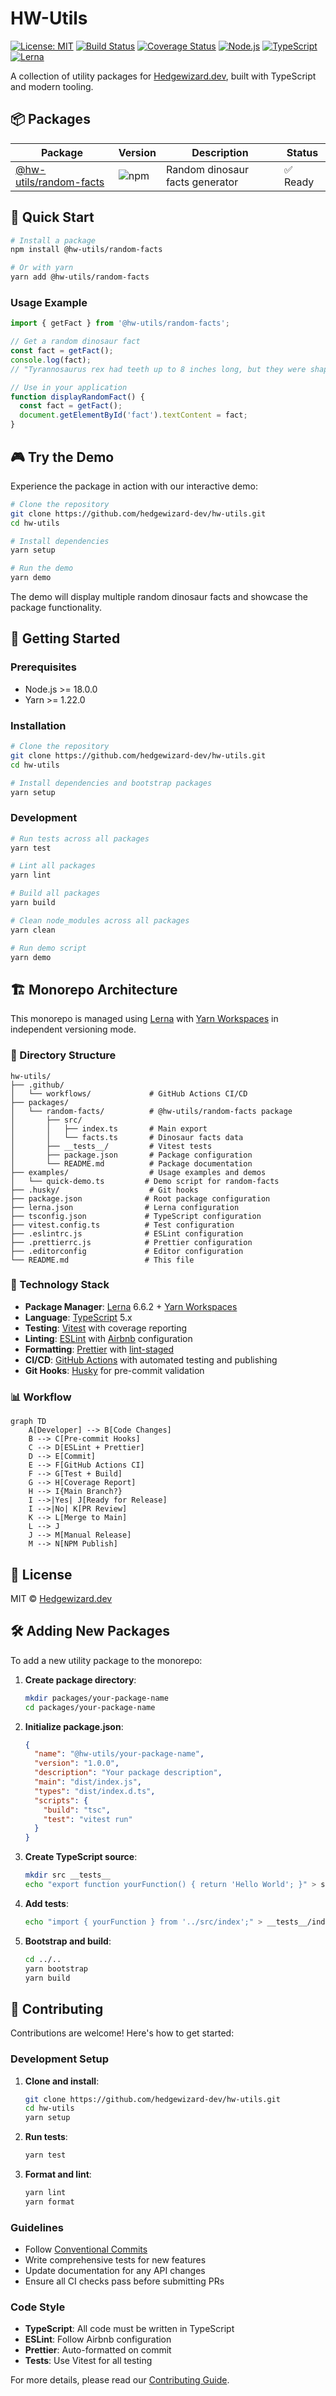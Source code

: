 # HW-Utils

[![License: MIT](https://img.shields.io/badge/License-MIT-yellow.svg)](https://opensource.org/licenses/MIT)
[![Build Status](https://github.com/hedgewizard-dev/hw-utils/workflows/CI/badge.svg)](https://github.com/hedgewizard-dev/hw-utils/actions)
[![Coverage Status](https://codecov.io/gh/hedgewizard-dev/hw-utils/branch/main/graph/badge.svg)](https://codecov.io/gh/hedgewizard-dev/hw-utils)
[![Node.js](https://img.shields.io/badge/Node.js-%3E%3D18.0.0-brightgreen)](https://nodejs.org/)
[![TypeScript](https://img.shields.io/badge/TypeScript-%3E%3D5.0.0-blue)](https://www.typescriptlang.org/)
[![Lerna](https://img.shields.io/badge/Lerna-6.6.2-orange)](https://lerna.js.org/)

A collection of utility packages for [Hedgewizard.dev](https://hedgewizard.dev), built with TypeScript and modern tooling.

## 📦 Packages

| Package | Version | Description | Status |
|---------|---------|-------------|--------|
| [@hw-utils/random-facts](./packages/random-facts) | ![npm](https://img.shields.io/npm/v/@hw-utils/random-facts) | Random dinosaur facts generator | ✅ Ready |

## 🚀 Quick Start

```bash
# Install a package
npm install @hw-utils/random-facts

# Or with yarn
yarn add @hw-utils/random-facts
```

### Usage Example

```typescript
import { getFact } from '@hw-utils/random-facts';

// Get a random dinosaur fact
const fact = getFact();
console.log(fact);
// "Tyrannosaurus rex had teeth up to 8 inches long, but they were shaped like bananas rather than sharp knives."

// Use in your application
function displayRandomFact() {
  const fact = getFact();
  document.getElementById('fact').textContent = fact;
}
```

## 🎮 Try the Demo

Experience the package in action with our interactive demo:

```bash
# Clone the repository
git clone https://github.com/hedgewizard-dev/hw-utils.git
cd hw-utils

# Install dependencies
yarn setup

# Run the demo
yarn demo
```

The demo will display multiple random dinosaur facts and showcase the package functionality.

## 🚀 Getting Started

### Prerequisites

- Node.js >= 18.0.0
- Yarn >= 1.22.0

### Installation

```bash
# Clone the repository
git clone https://github.com/hedgewizard-dev/hw-utils.git
cd hw-utils

# Install dependencies and bootstrap packages
yarn setup
```

### Development

```bash
# Run tests across all packages
yarn test

# Lint all packages
yarn lint

# Build all packages
yarn build

# Clean node_modules across all packages
yarn clean

# Run demo script
yarn demo
```

## 🏗️ Monorepo Architecture

This monorepo is managed using [Lerna](https://lerna.js.org/) with [Yarn Workspaces](https://classic.yarnpkg.com/en/docs/workspaces/) in independent versioning mode.

### 📁 Directory Structure

```
hw-utils/
├── .github/
│   └── workflows/             # GitHub Actions CI/CD
├── packages/
│   └── random-facts/          # @hw-utils/random-facts package
│       ├── src/
│       │   ├── index.ts       # Main export
│       │   └── facts.ts       # Dinosaur facts data
│       ├── __tests__/         # Vitest tests
│       ├── package.json       # Package configuration
│       └── README.md          # Package documentation
├── examples/                  # Usage examples and demos
│   └── quick-demo.ts         # Demo script for random-facts
├── .husky/                    # Git hooks
├── package.json              # Root package configuration
├── lerna.json                # Lerna configuration
├── tsconfig.json             # TypeScript configuration
├── vitest.config.ts          # Test configuration
├── .eslintrc.js              # ESLint configuration
├── .prettierrc.js            # Prettier configuration
├── .editorconfig             # Editor configuration
└── README.md                 # This file
```

### 🔧 Technology Stack

- **Package Manager**: [Lerna](https://lerna.js.org/) 6.6.2 + [Yarn Workspaces](https://classic.yarnpkg.com/en/docs/workspaces/)
- **Language**: [TypeScript](https://www.typescriptlang.org/) 5.x
- **Testing**: [Vitest](https://vitest.dev/) with coverage reporting
- **Linting**: [ESLint](https://eslint.org/) with [Airbnb](https://github.com/airbnb/javascript) configuration
- **Formatting**: [Prettier](https://prettier.io/) with [lint-staged](https://github.com/okonet/lint-staged)
- **CI/CD**: [GitHub Actions](https://github.com/features/actions) with automated testing and publishing
- **Git Hooks**: [Husky](https://typicode.github.io/husky/) for pre-commit validation

### 📊 Workflow

```mermaid
graph TD
    A[Developer] --> B[Code Changes]
    B --> C[Pre-commit Hooks]
    C --> D[ESLint + Prettier]
    D --> E[Commit]
    E --> F[GitHub Actions CI]
    F --> G[Test + Build]
    G --> H[Coverage Report]
    H --> I{Main Branch?}
    I -->|Yes| J[Ready for Release]
    I -->|No| K[PR Review]
    K --> L[Merge to Main]
    L --> J
    J --> M[Manual Release]
    M --> N[NPM Publish]
```

## 📝 License

MIT © [Hedgewizard.dev](https://hedgewizard.dev)

## 🛠️ Adding New Packages

To add a new utility package to the monorepo:

1. **Create package directory**:
   ```bash
   mkdir packages/your-package-name
   cd packages/your-package-name
   ```

2. **Initialize package.json**:
   ```json
   {
     "name": "@hw-utils/your-package-name",
     "version": "1.0.0",
     "description": "Your package description",
     "main": "dist/index.js",
     "types": "dist/index.d.ts",
     "scripts": {
       "build": "tsc",
       "test": "vitest run"
     }
   }
   ```

3. **Create TypeScript source**:
   ```bash
   mkdir src __tests__
   echo "export function yourFunction() { return 'Hello World'; }" > src/index.ts
   ```

4. **Add tests**:
   ```bash
   echo "import { yourFunction } from '../src/index';" > __tests__/index.test.ts
   ```

5. **Bootstrap and build**:
   ```bash
   cd ../..
   yarn bootstrap
   yarn build
   ```

## 🤝 Contributing

Contributions are welcome! Here's how to get started:

### Development Setup

1. **Clone and install**:
   ```bash
   git clone https://github.com/hedgewizard-dev/hw-utils.git
   cd hw-utils
   yarn setup
   ```

2. **Run tests**:
   ```bash
   yarn test
   ```

3. **Format and lint**:
   ```bash
   yarn lint
   yarn format
   ```

### Guidelines

- Follow [Conventional Commits](https://www.conventionalcommits.org/)
- Write comprehensive tests for new features
- Update documentation for any API changes
- Ensure all CI checks pass before submitting PRs

### Code Style

- **TypeScript**: All code must be written in TypeScript
- **ESLint**: Follow Airbnb configuration
- **Prettier**: Auto-formatted on commit
- **Tests**: Use Vitest for all testing

For more details, please read our [Contributing Guide](CONTRIBUTING.md). 